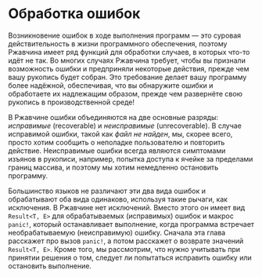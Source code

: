# Обработка ошибок

Возникновение ошибок в ходе выполнения программ — это суровая действительность в жизни программного обеспечения, поэтому Ржавчина имеет ряд функций для обработки случаев, в которых что-то идёт не так. Во многих случаях Ржавчина требует, чтобы вы признали возможность ошибки и предприняли некоторые действия, прежде чем вашу рукопись будет собран. Это требование делает вашу программу более надёжной, обеспечивая, что вы обнаружите ошибки и обработаете их надлежащим образом, прежде чем развернёте свою рукопись в производственной среде!

В Ржавчине ошибки объединяются на две основные разряды: *исправимые* (recoverable) и *неисправимые* (unrecoverable). В случае исправимой ошибки, такой как *файл не найден*, мы, скорее всего, просто хотим сообщить о неполадке пользователю и повторить действие. Неисправимые ошибки всегда являются симптомами изъянов в рукописи, например, попытка доступа к ячейке за пределами границ массива, и поэтому мы хотим немедленно остановить программу.

Большинство языков не различают эти два вида ошибок и обрабатывают оба вида одинаково, используя такие рычаги, как исключения. В Ржавчине нет исключений. Вместо этого он имеет вид `Result<T, E>` для обрабатываемых (исправимых) ошибок и макрос `panic!`, который останавливает выполнение, когда программа встречает необрабатываемую (неисправимую) ошибку. Сначала эта глава расскажет про вызов `panic!`, а потом расскажет о возврате значений `Result<T, E>`. Кроме того, мы рассмотрим, что нужно учитывать при принятии решения о том, следует ли попытаться исправить ошибку или остановить выполнение.
